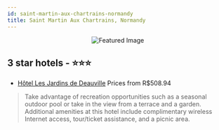 ```yaml
---
id: saint-martin-aux-chartrains-normandy
title: Saint Martin Aux Chartrains, Normandy
---
```


<center><img src="https://i.travelapi.com/hotels/1000000/930000/922400/922327/17836386_z.jpg" alt="Featured Image" /></center>


##  3 star hotels - ⭐️⭐️⭐️

-    [Hôtel Les Jardins de Deauville](https://us.hurb.com/hotels/saint-martin-aux-chartrains/hotel-les-jardins-de-deauville-JNP-JP949779?cmp=18055) Prices from R$508.94
   > Take advantage of recreation opportunities such as a seasonal outdoor pool or take in the view from a terrace and a garden. Additional amenities at this hotel include complimentary wireless Internet access, tour/ticket assistance, and a picnic area.
